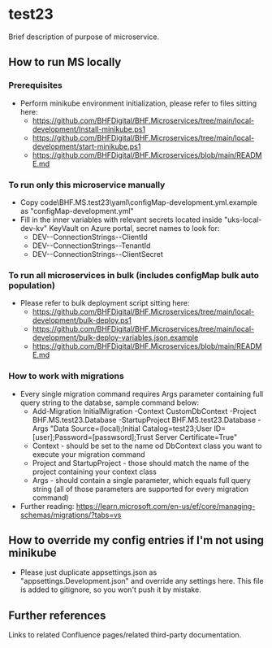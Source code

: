 # test23

Brief description of purpose of microservice.

## How to run MS locally

### Prerequisites
* Perform minikube environment initialization, please refer to files sitting here:
	* https://github.com/BHFDigital/BHF.Microservices/tree/main/local-development/Install-minikube.ps1
	* https://github.com/BHFDigital/BHF.Microservices/tree/main/local-development/start-minikube.ps1
	* https://github.com/BHFDigital/BHF.Microservices/blob/main/README.md

### To run only this microservice manually
* Copy code\BHF.MS.test23\yaml\configMap-development.yml.example as "configMap-development.yml"
* Fill in the inner variables with relevant secrets located inside "uks-local-dev-kv" KeyVault on Azure portal, secret names to look for:
	* DEV--ConnectionStrings--ClientId
	* DEV--ConnectionStrings--TenantId
	* DEV--ConnectionStrings--ClientSecret

### To run all microservices in bulk (includes configMap bulk auto population)
* Please refer to bulk deployment script sitting here:
	* https://github.com/BHFDigital/BHF.Microservices/tree/main/local-development/bulk-deploy.ps1
	* https://github.com/BHFDigital/BHF.Microservices/tree/main/local-development/bulk-deploy-variables.json.example
	* https://github.com/BHFDigital/BHF.Microservices/blob/main/README.md

### How to work with migrations
* Every single migration command requires Args parameter containing full query string to the databse, sample command below:
	* Add-Migration InitialMigration -Context CustomDbContext -Project BHF.MS.test23.Database -StartupProject BHF.MS.test23.Database -Args "Data Source=(local);Initial Catalog=test23;User ID=[user];Password=[passwsord];Trust Server Certificate=True"
	* Context - should be set to the name od DbContext class you want to execute your migration command
	* Project and StartupProject - those should match the name of the project containing your context class
	* Args - should contain a single parameter, which equals full query string (all of those parameters are supported for every migration command)
* Further reading: https://learn.microsoft.com/en-us/ef/core/managing-schemas/migrations/?tabs=vs

## How to override my config entries if I'm not using minikube
* Please just duplicate appsettings.json as "appsettings.Development.json" and override any settings here. This file is added to gitignore, so you won't push it by mistake.

## Further references

Links to related Confluence pages/related third-party documentation.


